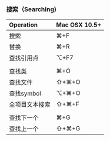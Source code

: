 ### 搜索（Searching)

| Operation | Mac OSX 10.5+ |
| :---      | :---        |
| 搜索 | ⌘+F |
| 替换 | ⌘+R |
| 查找引用点 | ⌥+F7 |
|||
| 查找类 | ⌘+O |
| 查找文件 | ⇧+⌘+O |
| 查找symbol | ⌥+⌘+O |
| 全项目文本搜索 | ⇧+⌘+F |
|||
| 查找下一个 | ⌘+G |
| 查找上一个 | ⇧+⌘+G |
